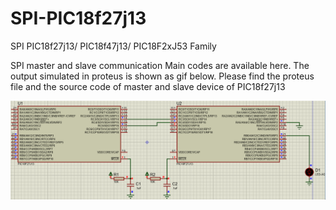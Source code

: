 # SPI-PIC18f27j13

SPI PIC18f27j13/ PIC18f47j13/ PIC18F2xJ53   Family

SPI master and slave communication Main codes are available here. The output simulated in proteus is shown as gif below. Please find the proteus file and the source code of master and slave device of PIC18f27j13 

![Alt Text](https://github.com/Zilch123/SPI-PIC18f27j13/blob/main/t7xmctIUo4.gif)
